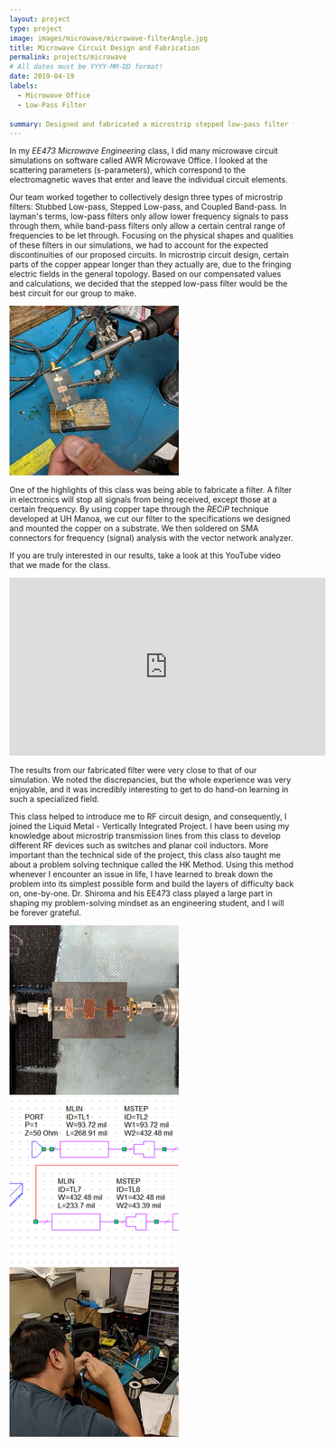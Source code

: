 ```yaml
---
layout: project
type: project
image: images/microwave/microwave-filterAngle.jpg
title: Microwave Circuit Design and Fabrication
permalink: projects/microwave
# All dates must be YYYY-MM-DD format!
date: 2019-04-19
labels:
  - Microwave Office
  - Low-Pass Filter

summary: Designed and fabricated a microstrip stepped low-pass filter for EE473 Microwave Engineering.
---
```


In my *EE473 Microwave Engineering* class, I did many microwave circuit simulations on software called AWR Microwave Office. I looked at the scattering parameters (s-parameters), which correspond to the electromagnetic waves that enter and leave the individual circuit elements.

Our team worked together to collectively design three types of microstrip filters: Stubbed Low-pass, Stepped Low-pass, and Coupled Band-pass. In layman's terms, low-pass filters only allow lower frequency signals to pass through them, while band-pass filters only allow a certain central range of frequencies to be let through. Focusing on the physical shapes and qualities of these filters in our simulations, we had to account for the expected discontinuities of our proposed circuits. In microstrip circuit design, certain parts of the copper appear longer than they actually are, due to the fringing electric fields in the general topology. Based on our compensated values and calculations, we decided that the stepped low-pass filter would be the best circuit for our group to make.

<img class="ui large centered rounded image" src="../images/microwave/microwave-solder2.jpg">

One of the highlights of this class was being able to fabricate a filter. A filter in electronics will stop all signals from being received, except those at a certain frequency. By using copper tape through the *RECiP* technique developed at UH Manoa, we cut our filter to the specifications we designed and mounted the copper on a substrate. We then soldered on SMA connectors for frequency (signal) analysis with the vector network analyzer.

If you are truly interested in our results, take a look at this YouTube video that we made for the class.
<iframe width="560" height="315" src="https://www.youtube.com/embed/zo4CTJzerE8" frameborder="0" allow="accelerometer; autoplay; encrypted-media; gyroscope; picture-in-picture" allowfullscreen></iframe>

The results from our fabricated filter were very close to that of our simulation. We noted the discrepancies, but the whole experience was very enjoyable, and it was incredibly interesting to get to do hand-on learning in such a specialized field.

This class helped to introduce me to RF circuit design, and consequently, I joined the Liquid Metal - Vertically Integrated Project. I have been using my knowledge about microstrip transmission lines from this class to develop different RF devices such as switches and planar coil inductors. More important than the technical side of the project, this class also taught me about a problem solving technique called the HK Method. Using this method whenever I encounter an issue in life, I have learned to break down the problem into its simplest possible form and build the layers of difficulty back on, one-by-one. Dr. Shiroma and his EE473 class played a large part in shaping my problem-solving mindset as an engineering student, and I will be forever grateful.

<div class="ui medium rounded images">
  <img class="ui image" src="../images/microwave/microwave-filterAnalysis.jpg">
  <img class="ui image" src="../images/microwave/microwave-sim.PNG">
  <img class="ui image" src="../images/microwave/microwave-solder.jpg">
</div>

